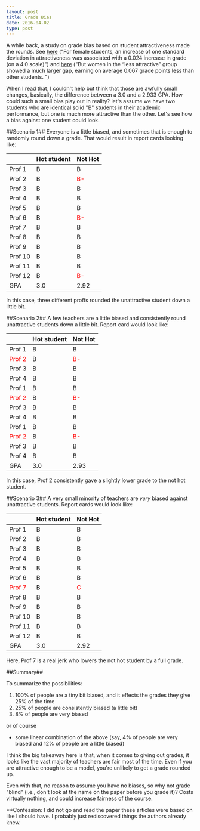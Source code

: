 ```yaml
---
layout: post
title: Grade Bias
date: 2016-04-02
type: post
---
```


A while back, a study on grade bias based on student attractiveness made the rounds. See [here](http://www.someecards.com/news/so-that-happened/female-students-attractiveness-influence-grades/) ("For female students, an increase of one standard deviation in attractiveness was associated with a 0.024 increase in grade (on a 4.0 scale)") and [here](http://www.bustle.com/articles/133816-attractiveness-influences-female-students-grades-far-more-than-their-male-peers-according-to-this-study) ("But women in the “less attractive” group showed a much larger gap, earning on average 0.067 grade points less than other students. ")

When I read that, I couldn't help but think that those are awfully small changes, basically, the difference between a 3.0 and a 2.933 GPA.  How could such a small bias play out in reality? let's assume we have two students who are identical solid "B" students in their academic performance, but one is much more attractive than the other. Let's see how a bias against one student could look.

##Scenario 1##
Everyone is a little biased, and sometimes that is enough to randomly round down a grade. That would result in report cards looking like:

| |   Hot student  |  Not Hot |
|-----|-------------|--------|
|Prof 1 | B | B |
|Prof 2 | B | <span style="color:red">B-</span>|
|Prof 3 | B | B |
|Prof 4 | B  | B|
|Prof 5 | B | B |
|Prof 6 | B | <span style="color:red">B-</span>|
|Prof 7 | B | B |
|Prof 8 | B  | B|
|Prof 9 | B | B |
|Prof 10 | B | B |
|Prof 11 | B | B |
|Prof 12 | B  | <span style="color:red">B-</span>|
|GPA    | 3.0| 2.92 |   

In this case, three different proffs rounded the unattractive student down a little bit.

##Scenario 2##
A few teachers are a little biased and consistently round unattractive students down a little bit. Report card would look like:

| |   Hot student  |  Not Hot |
|-----|----------------|----------|
|Prof 1 | B | B |
|<span style="color:red">Prof 2</span> | B | <span style="color:red">B-</span>|
|Prof 3 | B | B |
|Prof 4 | B  | B|
|Prof 1 | B | B |
|<span style="color:red">Prof 2 </span>| B | <span style="color:red">B-</span>|
|Prof 3 | B | B |
|Prof 4 | B  | B|
|Prof 1 | B | B |
|<span style="color:red">Prof 2 </span>| B | <span style="color:red">B-</span>|
|Prof 3 | B | B |
|Prof 4 | B  | B|
|GPA    | 3.0| 2.93 |   

In this case, Prof 2 consistently gave a slightly lower grade to the not hot student.

##Scenario 3##
A very small minority of teachers are *very* biased against unattractive students. Report cards would look like:

| |   Hot student  |  Not Hot |
|-----|----------------|----------|
|Prof 1 | B | B |
|Prof 2 | B | B |
|Prof 3 | B | B |
|Prof 4 | B  | B|
|Prof 5 | B | B |
|Prof 6 | B | B |
|<span style="color:red">Prof 7</span> | B | <span style="color:red">C</span> |
|Prof 8 | B  | B|
|Prof 9 | B | B |
|Prof 10 | B | B |
|Prof 11 | B | B |
|Prof 12 | B  | B|
|GPA    | 3.0| 2.92 |   

Here, Prof 7 is a real jerk who lowers the not hot student by a full grade.


##Summary##

To summarize the possibilities:

1. 100% of people are a tiny bit biased, and it effects the grades they give 25% of the time
2. 25% of people are consistently biased (a little bit)
3. 8% of people are very biased

or of course
* some linear combination of the above (say, 4% of people are very biased and 12% of people are a little biased)

I think the big takeaway here is that, when it comes to giving out grades, it looks like the vast majority of teachers are fair most of the time.  Even if you are attractive enough to be a model, you're unlikely to get a grade rounded up. 

Even with that, no reason to assume you have no biases, so why not grade "blind" (i.e., don't look at the name on the paper before you grade it)? Costs virtually nothing, and could increase fairness of the course.

**Confession: I did not go and read the paper these articles were based on like I should have. I probably just rediscovered things the authors already knew.